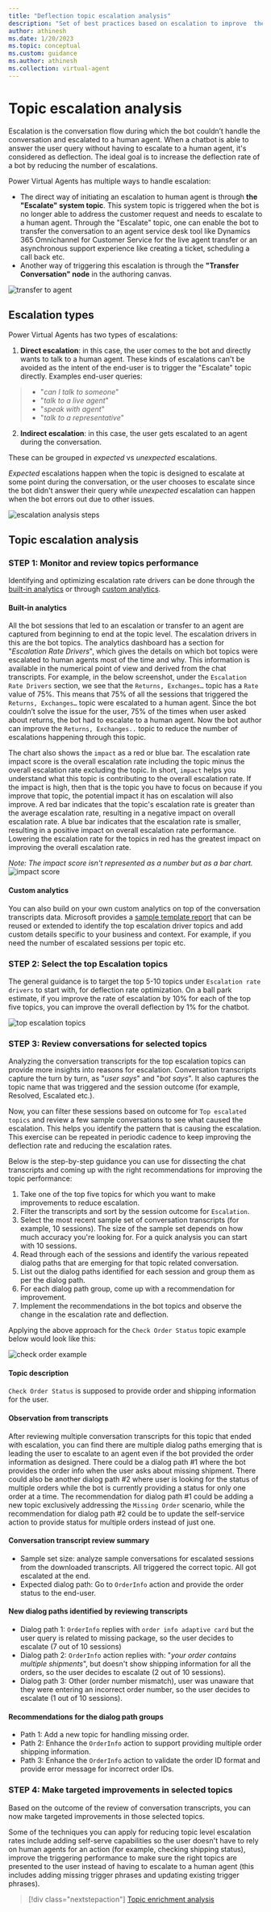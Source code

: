 ```yaml
---
title: "Deflection topic escalation analysis"
description: "Set of best practices based on escalation to improve  the deflection rate of a Power Virtual Agents chatbot"
author: athinesh
ms.date: 1/20/2023
ms.topic: conceptual
ms.custom: guidance
ms.author: athinesh
ms.collection: virtual-agent
---
```

# Topic escalation analysis
  
Escalation is the conversation flow during which the bot couldn’t handle the conversation and escalated to a human agent. When a chatbot is able to answer the user query without having to escalate to a human agent, it's considered as deflection. The ideal goal is to increase the deflection rate of a bot by reducing the number of escalations.

Power Virtual Agents has multiple ways to handle escalation:

- The direct way of initiating an escalation to human agent is through **the "Escalate" system topic**. This system topic is triggered when the bot is no longer able to address the customer request and needs to escalate to a human agent. Through the "Escalate" topic, one can enable the bot to transfer the conversation to an agent service desk tool like Dynamics 365 Omnichannel for Customer Service for the live agent transfer or an asynchronous support experience like creating a ticket, scheduling a call back etc.
- Another way of triggering this escalation is through the **"Transfer Conversation" node** in the authoring canvas.

![transfer to agent](./media/introduction/df-transfer-agent.png)  

## Escalation types

Power Virtual Agents has two types of escalations:

1. **Direct escalation**: in this case, the user comes to the bot and directly wants to talk to a human agent. These kinds of escalations can't be avoided as the intent of the end-user is to trigger the "Escalate" topic directly.
Examples end-user queries:
>
> - "_can I talk to someone_"
> - "_talk to a live agent_"
> - "_speak with agent_"
> - "_talk to a representative_"

2. **Indirect escalation**: in this case, the user gets escalated to an agent during the conversation.

These can be grouped in _expected_ vs _unexpected_ escalations.

_Expected_ escalations happen when the topic is designed to escalate at some point during the conversation, or the user chooses to escalate since the bot didn't answer their query while _unexpected_ escalation can happen when the bot errors out due to other issues.

![escalation analysis steps](./media/introduction/df-escalation-analysis-steps.png)

## Topic escalation analysis

### STEP 1: Monitor and review topics performance

Identifying and optimizing escalation rate drivers can be done through the [built-in analytics](/power-virtual-agents/preview/analytics-overview) or through [custom analytics](./custom-analytics-strategy.md).

#### Built-in analytics

All the bot sessions that led to an escalation or transfer to an agent are captured from beginning to end at the topic level.
The escalation drivers in this are the bot topics.
The analytics dashboard has a section for "_Escalation Rate Drivers_", which gives the details on which bot topics were escalated to human agents most of the time and why.
This information is available in the numerical point of view and derived from the chat transcripts.
For example, in the below screenshot, under the `Escalation Rate Drivers` section, we see that the `Returns, Exchanges…` topic has a `Rate` value of 75%. This means that 75% of all the sessions that triggered the `Returns, Exchanges…` topic were escalated to a human agent.
Since the bot couldn’t solve the issue for the user, 75% of the times when user asked about returns, the bot had to escalate to a human agent. Now the bot author can improve the `Returns, Exchanges..` topic to reduce the number of escalations happening through this topic.

The chart also shows the `impact` as a red or blue bar. The escalation rate impact score is the overall escalation rate including the topic minus the overall escalation rate excluding the topic. In short, `impact` helps you understand what this topic is contributing to the overall escalation rate. If the impact is high, then that is the topic you have to focus on because if you improve that topic, the potential impact it has on escalation will also improve.
A red bar indicates that the topic's escalation rate is greater than the average escalation rate, resulting in a negative impact on overall escalation rate. A blue bar indicates that the escalation rate is smaller, resulting in a positive impact on overall escalation rate performance. Lowering the escalation rate for the topics in red has the greatest impact on improving the overall escalation rate.

_Note: The impact score isn't represented as a number but as a bar chart._
![impact score](./media/introduction/df-impact-score.png)
  
#### Custom analytics
  
You can also build on your own custom analytics on top of the conversation transcripts data. Microsoft provides a [sample template report](https://aka.ms/PVAAnalytics) that can be reused or extended to identify the top escalation driver topics and add custom details specific to your business and context. For example, if you need the number of escalated sessions per topic etc.  

### STEP 2: Select the top Escalation topics

The general guidance is to target the top 5-10 topics under `Escalation rate drivers` to start with, for deflection rate optimization. On a ball park estimate, if you improve the rate of escalation by 10% for each of the top five topics, you can improve the overall deflection by 1% for the chatbot.

![top escalation topics](./media/introduction/df-top-escalation-topics.png)

### STEP 3: Review conversations for selected topics

Analyzing the conversation transcripts for the top escalation topics can provide more insights into reasons for escalation. Conversation transcripts capture the turn by turn, as "_user says_" and "_bot says_". It also captures the topic name that was triggered and the session outcome (for example, Resolved, Escalated etc.).

Now, you can filter these sessions based on outcome for `Top escalated topics` and review a few sample conversations to see what caused the escalation. This helps you identify the pattern that is causing the escalation. This exercise can be repeated in periodic cadence to keep improving the deflection rate and reducing the escalation rates.

Below is the step-by-step guidance you can use for dissecting the chat transcripts and coming up with the right recommendations for improving the topic performance:

1. Take one of the top five topics for which you want to make improvements to reduce escalation.
2. Filter the transcripts and sort by the session outcome for `Escalation`.
3. Select the most recent sample set of conversation transcripts (for example, 10 sessions). The size of the sample set depends on how much accuracy you're looking for. For a quick analysis you can start with 10 sessions.
4. Read through each of the sessions and identify the various repeated dialog paths that are emerging for that topic related conversation.
5. List out the dialog paths identified for each session and group them as per the dialog path.
6. For each dialog path group, come up with a recommendation for improvement.
7. Implement the recommendations in the bot topics and observe the change in the escalation rate and deflection.

Applying the above approach for the `Check Order Status` topic example below would look like this:

![check order example](./media/introduction/df-check-order.png)

#### Topic description

`Check Order Status` is supposed to provide order and shipping information for the user.

#### Observation from transcripts

After reviewing multiple conversation transcripts for this topic that ended with escalation, you can find there are multiple dialog paths emerging that is leading the user to escalate to an agent even if the bot provided the order information as designed.
There could be a dialog path #1 where the bot provides the order info when the user asks about missing shipment. There could also be another dialog path #2 where user is looking for the status of multiple orders while the bot is currently providing a status for only one order at a time. The recommendation for dialog path #1 could be adding a new topic exclusively addressing the `Missing Order` scenario, while the recommendation for dialog path #2 could be to update the self-service action to provide status for multiple orders instead of just one.

#### Conversation transcript review summary

- Sample set size: analyze sample conversations for escalated sessions from the downloaded transcripts. All triggered the correct topic. All got escalated at the end.
- Expected dialog path: Go to `OrderInfo` action and provide the order status to the end-user.

#### New dialog paths identified by reviewing transcripts

- Dialog path 1: `OrderInfo` replies with `order info adaptive card` but the user query is related to missing package, so the user decides to escalate (7 out of 10 sessions)
- Dialog path 2: `OrderInfo` action replies with: "_your order contains multiple shipments_", but doesn't show shipping information for all the orders, so the user decides to escalate (2 out of 10 sessions).
- Dialog path 3: Other (order number mismatch), user was unaware that they were entering an incorrect order number, so the user decides to escalate  (1 out of 10 sessions).

#### Recommendations for the dialog path groups

- Path 1: Add a new topic for handling missing order.
- Path 2: Enhance the `OrderInfo` action to support providing multiple order shipping information.
- Path 3: Enhance the `OrderInfo` action to validate the order ID format and provide error message for incorrect order IDs.

### STEP 4: Make targeted improvements in selected topics

Based on the outcome of the review of conversation transcripts, you can now make targeted improvements in those selected topics.

Some of the techniques you can apply for reducing topic level escalation rates include adding self-serve capabilities so the user doesn't have to rely on human agents for an action (for example, checking shipping status), improve the triggering performance to make sure the right topics are presented to the user instead of having to escalate to a human agent (this includes adding missing trigger phrases and updating existing trigger phrases).

> [!div class="nextstepaction"]
> [Topic enrichment analysis](deflection-topic-enrichment-analysis.md)
